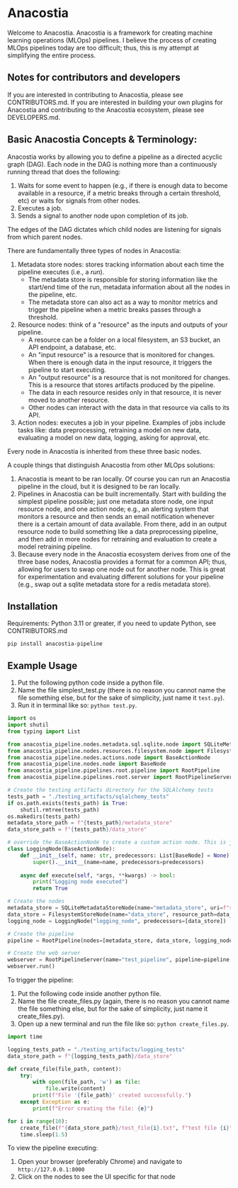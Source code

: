 # Anacostia
Welcome to Anacostia. Anacostia is a framework for creating machine learning operations (MLOps) pipelines. I believe the process of creating MLOps pipelines today are too difficult; thus, this is my attempt at simplifying the entire process. 

## Notes for contributors and developers
If you are interested in contributing to Anacostia, please see CONTRIBUTORS.md. 
If you are interested in building your own plugins for Anacostia and contributing to the Anacostia ecosystem, please see DEVELOPERS.md. 

## Basic Anacostia Concepts & Terminology:
Anacostia works by allowing you to define a pipeline as a directed acyclic graph (DAG). Each node in the DAG is nothing more than a continuously running thread that does the following:
1. Waits for some event to happen (e.g., if there is enough data to become available in a resource, if a metric breaks through a certain threshold, etc) or waits for signals from other nodes.
2. Executes a job. 
3. Sends a signal to another node upon completion of its job.

The edges of the DAG dictates which child nodes are listening for signals from which parent nodes.

There are fundamentally three types of nodes in Anacostia:
1. Metadata store nodes: stores tracking information about each time the pipeline executes (i.e., a *run*).
    - The metadata store is responsible for storing information like the start/end time of the run, metadata information about all the nodes in the pipeline, etc.
    - The metadata store can also act as a way to monitor metrics and trigger the pipeline when a metric breaks passes through a threshold. 
2. Resource nodes: think of a "resource" as the inputs and outputs of your pipeline.
    - A resource can be a folder on a local filesystem, an S3 bucket, an API endpoint, a database, etc.
    - An "input resource" is a resource that is monitored for changes. When there is enough data in the input resource, it triggers the pipeline to start executing.
    - An "output resource" is a resource that is not monitored for changes. This is a resource that stores artifacts produced by the pipeline. 
    - The data in each resource resides only in that resource, it is never moved to another resource.
    - Other nodes can interact with the data in that resource via calls to its API.
3. Action nodes: executes a job in your pipeline. Examples of jobs include tasks like: data preprocessing, retraining a model on new data, evaluating a model on new data, logging, asking for approval, etc.

Every node in Anacostia is inherited from these three basic nodes.

A couple things that distinguish Anacostia from other MLOps solutions:
1. Anacostia is meant to be ran locally. Of course you can run an Anacostia pipeline in the cloud, but it is designed to be ran locally.
2. Pipelines in Anacostia can be built incrementally. Start with building the simplest pipeline possible; just one metadata store node, one input resource node, and one action node; e.g., an alerting system that monitors a resource and then sends an email notification whenever there is a certain amount of data available. From there, add in an output resource node to build something like a data preprocessing pipeline, and then add in more nodes for retraining and evaluation to create a model retraining pipeline. 
3. Because every node in the Anacostia ecosystem derives from one of the three base nodes, Anacostia provides a format for a common API; thus, allowing for users to swap one node out for another node. This is great for experimentation and evaluating different solutions for your pipeline (e.g., swap out a sqlite metadata store for a redis metadata store).

## Installation
Requirements: Python 3.11 or greater, if you need to update Python, see CONTRIBUTORS.md
```
pip install anacostia-pipeline
```

## Example Usage
1. Put the following python code inside a python file.
2. Name the file simplest_test.py (there is no reason you cannot name the file something else, but for the sake of simplicity, just name it `test.py`).
3. Run it in terminal like so: `python test.py`.
```python
import os
import shutil
from typing import List

from anacostia_pipeline.nodes.metadata.sql.sqlite.node import SQLiteMetadataStoreNode
from anacostia_pipeline.nodes.resources.filesystem.node import FilesystemStoreNode
from anacostia_pipeline.nodes.actions.node import BaseActionNode
from anacostia_pipeline.nodes.node import BaseNode
from anacostia_pipeline.pipelines.root.pipeline import RootPipeline
from anacostia_pipeline.pipelines.root.server import RootPipelineServer

# Create the testing artifacts directory for the SQLAlchemy tests
tests_path = "./testing_artifacts/sqlalchemy_tests"
if os.path.exists(tests_path) is True:
    shutil.rmtree(tests_path)
os.makedirs(tests_path)
metadata_store_path = f"{tests_path}/metadata_store"
data_store_path = f"{tests_path}/data_store"

# override the BaseActionNode to create a custom action node. This is just a placeholder for the actual implementation
class LoggingNode(BaseActionNode):
    def __init__(self, name: str, predecessors: List[BaseNode] = None) -> None:
        super().__init__(name=name, predecessors=predecessors)
    
    async def execute(self, *args, **kwargs) -> bool:
        print("Logging node executed")
        return True

# Create the nodes
metadata_store = SQLiteMetadataStoreNode(name="metadata_store", uri=f"sqlite:///{metadata_store_path}/metadata.db")
data_store = FilesystemStoreNode(name="data_store", resource_path=data_store_path, metadata_store=metadata_store)
logging_node = LoggingNode("logging_node", predecessors=[data_store])

# Create the pipeline
pipeline = RootPipeline(nodes=[metadata_store, data_store, logging_node])

# Create the web server
webserver = RootPipelineServer(name="test_pipeline", pipeline=pipeline, host="127.0.0.1", port=8000)
webserver.run()
```
To trigger the pipeline:
1. Put the following code inside another python file.
2. Name the file create_files.py (again, there is no reason you cannot name the file something else, but for the sake of simplicity, just name it create_files.py).
3. Open up a new terminal and run the file like so: `python create_files.py`.
```python
import time

logging_tests_path = "./testing_artifacts/logging_tests"
data_store_path = f"{logging_tests_path}/data_store"

def create_file(file_path, content):
    try:
        with open(file_path, 'w') as file:
            file.write(content)
        print(f"File '{file_path}' created successfully.")
    except Exception as e:
        print(f"Error creating the file: {e}")

for i in range(10):
    create_file(f"{data_store_path}/test_file{i}.txt", f"test file {i}")
    time.sleep(1.5)
```
To view the pipeline executing:
1. Open your browser (preferably Chrome) and navigate to `http://127.0.0.1:8000`
2. Click on the nodes to see the UI specific for that node